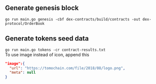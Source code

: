 ## Generate genesis block

`go run main.go genesis -cbf dex-contracts/build/contracts -out dex-protocol/OrderBook`

## Generate tokens seed data

`go run main.go tokens -cr contract-results.txt`  
To use image instead of icon, append this

```json
"image":{
  "url": "https://tomochain.com/file/2018/08/logo.png",
  "meta": null
}
```
